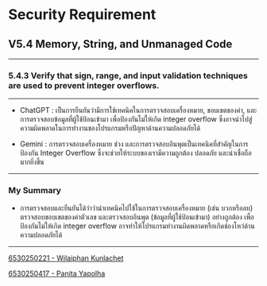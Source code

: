 # Security Requirement

## V5.4 Memory, String, and Unmanaged Code

---------------------------------------------------------------------------------------------------------------

### 5.4.3 Verify that sign, range, and input validation techniques are used to prevent integer overflows.

---------------------------------------------------------------------------------------------------------------

- ChatGPT : เป็นการยืนยันว่ามีการใช้เทคนิคในการตรวจสอบเครื่องหมาย, ขอบเขตของค่า, และการตรวจสอบข้อมูลที่ผู้ใช้ป้อนเข้ามา เพื่อป้องกันไม่ให้เกิด integer overflow ซึ่งอาจนำไปสู่ความผิดพลาดในการทำงานของโปรแกรมหรือปัญหาด้านความปลอดภัยได้

- Gemini : การตรวจสอบเครื่องหมาย ช่วง และการตรวจสอบอินพุตเป็นเทคนิคที่สำคัญในการป้องกัน Integer Overflow ซึ่งจะช่วยให้ระบบของเรามีความถูกต้อง ปลอดภัย และน่าเชื่อถือมากยิ่งขึ้น

---------------------------------------------------------------------------------------------------------------

### My Summary

-  การตรวจสอบและยืนยันได้ว่าว่านำเทคนิคไปใช้ในการตรวจสอบเครื่องหมาย (เช่น บวกหรือลบ) ตรวจสอบขอบเขตของค่าตัวเลข และตรวจสอบอินพุต (ข้อมูลที่ผู้ใช้ป้อนเข้ามา) อย่างถูกต้อง เพื่อป้องกันไม่ให้เกิด integer overflow
อาจทำให้โปรแกรมทำงานผิดพลาดหรือเกิดช่องโหว่ด้านความปลอดภัยได้

---------------------------------------------------------------------------------------------------------------

<a href="https://wilaiphan.github.io/security-requirement"> 6530250221 - Wilaiphan Kunlachet </a>

<a href="#"> 6530250417 - Panita Yapolha </a>
